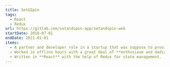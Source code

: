 ```yaml
---
title: Set&Spin
tags:
  - React
  - Redux
url: https://gitlab.com/setandspin-app/setandspin-web
startDate: 2018-07-01
endDate: 2021-01-01
items:
  - A partner and developer role in a startup that was suppose to provide a task management application for middle-size companies.
  - Worked in offline hours with a great deal of **enthusiasm and dedication**, maintaining a startup company-like atmosphere as much as possible following agile methods. It failed, but still this is among the most enjoyable learning experiences.
  - Written in **React** with the help of Redux for state management.
---
```

